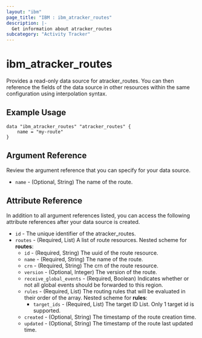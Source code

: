 ```yaml
---
layout: "ibm"
page_title: "IBM : ibm_atracker_routes"
description: |-
  Get information about atracker_routes
subcategory: "Activity Tracker"
---
```


# ibm_atracker_routes

Provides a read-only data source for atracker_routes. You can then reference the fields of the data source in other resources within the same configuration using interpolation syntax.

## Example Usage

```hcl
data "ibm_atracker_routes" "atracker_routes" {
	name = "my-route"
}
```

## Argument Reference

Review the argument reference that you can specify for your data source.

* `name` - (Optional, String) The name of the route.

## Attribute Reference

In addition to all argument references listed, you can access the following attribute references after your data source is created.

* `id` - The unique identifier of the atracker_routes.
* `routes` - (Required, List) A list of route resources.
Nested scheme for **routes**:
	* `id` - (Required, String) The uuid of the route resource.
	* `name` - (Required, String) The name of the route.
	* `crn` - (Required, String) The crn of the route resource.
	* `version` - (Optional, Integer) The version of the route.
	* `receive_global_events` - (Required, Boolean) Indicates whether or not all global events should be forwarded to this region.
	* `rules` - (Required, List) The routing rules that will be evaluated in their order of the array.
	Nested scheme for **rules**:
		* `target_ids` - (Required, List) The target ID List. Only 1 target id is supported.
	* `created` - (Optional, String) The timestamp of the route creation time.
	* `updated` - (Optional, String) The timestamp of the route last updated time.

